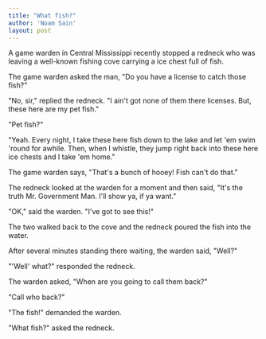 ```yaml
---
title: "What fish?"
author: 'Noam Sain'
layout: post
---
```


A game warden in Central Mississippi recently stopped a redneck who was leaving a well-known fishing cove carrying a ice chest full of fish.

The game warden asked the man, "Do you have a license to catch those fish?"

"No, sir," replied the redneck. "I ain't got none of them there licenses. But, these here are my pet fish."

"Pet fish?"

"Yeah. Every night, I take these here fish down to the lake and let 'em swim 'round for awhile. Then, when I whistle, they jump right back into these here ice chests and I take 'em home."

The game warden says, "That's a bunch of hooey! Fish can't do that."

The redneck looked at the warden for a moment and then said, "It's the truth Mr. Government Man. I'll show ya, if ya want."

"OK," said the warden. "I've got to see this!"

The two walked back to the cove and the redneck poured the fish into the water.

After several minutes standing there waiting, the warden said, "Well?"

"'Well' what?" responded the redneck.

The warden asked, "When are you going to call them back?"

"Call who back?"

"The fish!" demanded the warden.

"What fish?" asked the redneck.
